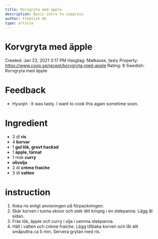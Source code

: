 ```yaml
---
title: Korvgryta med äpple
description: Basic intro to vuepress
author: Preetish HS
type: article
---
```




# Korvgryta med äpple

Created: Jan 23, 2021 3:17 PM
Hasgtag: Matkasse, tasty
Property: https://www.coop.se/recept/korvgryta-med-apple
Rating: 8
Swedish: Korvgryta med äpple

# Feedback

- Hyunjin : It was tasty. I want to cook this again sometime soon.

# Ingredient

- 3 dl **ris**
- 4 **korvar**
- 1 **gul lök, grovt hackad**
- 1 **äpple, tärnat**
- 1 msk **curry**
- **olivolja**
- 2 dl **crème fraiche**
- 3 dl **vatten**

# instruction

1. Koka ris enligt anvisningen på förpackningen.
2. Skär korven i tunna skivor och stek lätt krispig i en stekpanna. Lägg åt sidan.
3. Fräs lök, äpple och curry i olja i samma stekpanna.
4. Häll i vatten och crème fraiche. Lägg tillbaka korven och låt allt småputtra ca 5 min. Servera grytan med ris.